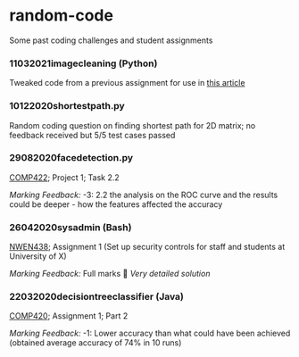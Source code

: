 # random-code
Some past coding challenges and student assignments

### 11032021imagecleaning (Python)

Tweaked code from a previous assignment for use in [this article](https://jenine-c.medium.com/a3c67ad42e3a)

### 10122020shortestpath.py

Random coding question on finding shortest path for 2D matrix; no feedback received but 5/5 test cases passed

### 29082020facedetection.py

[COMP422](https://www.wgtn.ac.nz/courses/comp/422/2020); Project 1; Task 2.2

*Marking Feedback:* -3: 2.2 the analysis on the ROC curve and the results could be deeper - how the features affected the accuracy

### 26042020sysadmin (Bash)

[NWEN438](https://www.wgtn.ac.nz/courses/nwen/438/2020); Assignment 1 (Set up security controls for staff and students at University of X)

*Marking Feedback:* Full marks :tada: *Very detailed solution*

### 22032020decisiontreeclassifier (Java)

[COMP420](https://www.wgtn.ac.nz/courses/comp/420/2020); Assignment 1; Part 2

*Marking Feedback:* -1: Lower accuracy  than what could have been achieved (obtained average accuracy of 74% in 10 runs)
